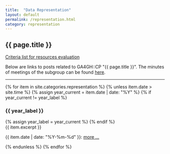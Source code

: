 ```yaml
---
title:  "Data Representation"
layout: default
permalink: /representation.html
category: representation
---
```


## {{ page.title }}


[Criteria list for resources evaluation](./_subgroup1/criteria.md)



Below are links to posts related to GA4GH::CP "{{ page.title }}". The minutes of meetings of the subgroup can be found [here](/minutes-representation.html).

---

{% for item in site.categories.representation %}
  {% unless item.date > site.time %}
    {% assign year_current = item.date | date: "%Y" %}
    {% if year_current != year_label %}
<h3 id="y{{ year_label }}">{{ year_label }}</h3>
      {% assign year_label = year_current %}
    {% endif %}
<div class="excerpt">
{{ item.excerpt }}
<p>{{ item.date | date: "%Y-%m-%d" }}: <a href="{{ item.url | relative_url }}">more ...</a></p>
</div>
  {% endunless %}
{% endfor %}
